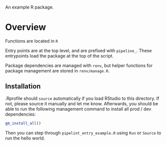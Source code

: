 An example R package.

# Overview

Functions are located in `R`

Entry points are at the top level, and are prefixed with `pipeline_`.
These entrypoints load the package at the top of the script.

Package dependencies are managed with `renv`, but helper functions
for package management are stored in `renv/manage.R`.

## Installation

.Rprofile should `source` automatically if you load RStudio to this directory.
If not, please source it manually and let me know.
Afterwards, you should be able to run the following management command
to install all prod / dev dependencies:

```R
gm_install_all()
```

Then you can step through `pipelint_entry_example.R` using `Run` or `Source` to run the hello world.
